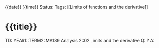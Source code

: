 {{date}} {{time}}
Status: 
Tags: [[Limits of functions and the derivative]]
# {{title}}

TD: YEAR1::TERM2::MA139 Analysis 2::02 Limits and the derivative
Q: 
?
A: